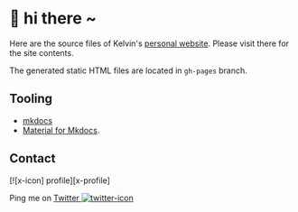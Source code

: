 # 👋 hi there ~

Here are the source files of Kelvin's [personal website]. Please visit there for the site contents.

The generated static HTML files are located in `gh-pages` branch.

## Tooling

- [mkdocs]
- [Material for Mkdocs].

## Contact


[![x-icon] profile][x-profile]

Ping me on [Twitter ![twitter-icon]][Twitter]

[Twitter]: https://twitter.com/hoishing
[twitter-icon]: https://api.iconify.design/logos/twitter.svg?width=20
[personal website]: https://hoishing.github.io
[mkdocs]: https://www.mkdocs.org/
[Material for Mkdocs]: https://squidfunk.github.io/mkdocs-material
